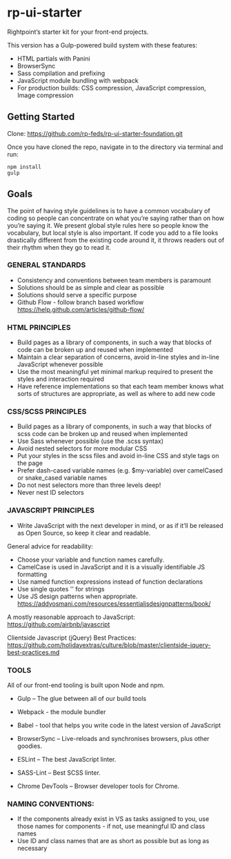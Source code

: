 # rp-ui-starter
Rightpoint’s starter kit for your front-end projects.

This version has a Gulp-powered build system with these features:
- HTML partials with Panini
- BrowserSync
- Sass compilation and prefixing
- JavaScript module bundling with webpack
- For production builds: CSS compression, JavaScript compression, Image compression



## Getting Started

Clone: https://github.com/rp-feds/rp-ui-starter-foundation.git

Once you have cloned the repo, navigate in to the directory via terminal and run:


```
npm install
gulp
```


## Goals

The point of having style guidelines is to have a common vocabulary of coding so people can concentrate on what you’re saying rather than on how you’re saying it. We present global style rules here so people know the vocabulary, but local style is also important. If code you add to a file looks drastically different from the existing code around it, it throws readers out of their rhythm when they go to read it. 


### GENERAL STANDARDS ###

-	Consistency and conventions between team members is paramount
-	Solutions should be as simple and clear as possible
-	Solutions should serve a specific purpose
- Github Flow - follow branch based workflow 
https://help.github.com/articles/github-flow/


### HTML PRINCIPLES ###

-	Build pages as a library of components, in such a way that blocks of code can be broken up and reused when implemented
-	Maintain a clear separation of concerns, avoid in-line styles and in-line JavaScript whenever possible
-	Use the most meaningful yet minimal markup required to present the styles and interaction required
-	Have reference implementations so that each team member knows what sorts of structures are appropriate, as well as where to add new code




### CSS/SCSS PRINCIPLES ###

-	Build pages as a library of components, in such a way that blocks of scss code can be broken up and reused when implemented
- Use Sass whenever possible (use the .scss syntax)
-	Avoid nested selectors for more modular CSS
-	Put your styles in the scss files and avoid in-line CSS and style tags on the page
- Prefer dash-cased variable names (e.g. $my-variable) over camelCased or snake_cased variable names
- Do not nest selectors more than three levels deep!
- Never nest ID selectors



### JAVASCRIPT PRINCIPLES ###

-	Write JavaScript with the next developer in mind, or as if it’ll be released as Open Source, so keep it clear and readable.


General advice for readability: 
- Choose your variable and function names carefully. 
- CamelCase is used in JavaScript and it is a visually identifiable JS formatting
- Use named function expressions instead of function declarations
- Use single quotes '' for strings
- Use JS design patterns when appropriate. https://addyosmani.com/resources/essentialjsdesignpatterns/book/

A mostly reasonable approach to JavaScript:
https://github.com/airbnb/javascript

Clientside Javascript (jQuery) Best Practices:
https://github.com/holidayextras/culture/blob/master/clientside-jquery-best-practices.md


### TOOLS ###

All of our front-end tooling is built upon Node and npm.

-	Gulp – The glue between all of our build tools
- Webpack - the module bundler
- Babel - tool that helps you write code in the latest version of JavaScript

-	BrowserSync – Live-reloads and synchronises browsers, plus other goodies. 
-	ESLint – The best JavaScript linter. 
-	SASS-Lint – Best SCSS linter. 
-	Chrome DevTools – Browser developer tools for Chrome. 


### NAMING CONVENTIONS: ###

-	If the components already exist in VS as tasks assigned to you, use those names for components - if not, use meaningful ID and class names
-	Use ID and class names that are as short as possible but as long as necessary

